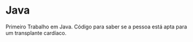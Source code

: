 # Java
Primeiro Trabalho em Java. Código para saber se a pessoa está apta para um transplante cardíaco. 
